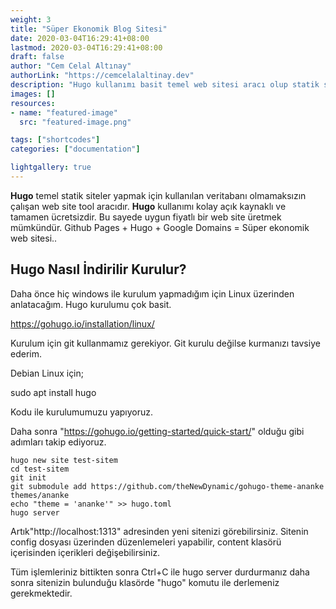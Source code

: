 ```yaml
---
weight: 3
title: "Süper Ekonomik Blog Sitesi"
date: 2020-03-04T16:29:41+08:00
lastmod: 2020-03-04T16:29:41+08:00
draft: false
author: "Cem Celal Altınay"
authorLink: "https://cemcelalaltinay.dev"
description: "Hugo kullanımı basit temel web sitesi aracı olup statik siteler için harika bir çözümdür."
images: []
resources:
- name: "featured-image"
  src: "featured-image.png"

tags: ["shortcodes"]
categories: ["documentation"]

lightgallery: true
---
```


**Hugo** temel statik siteler yapmak için kullanılan veritabanı olmamaksızın çalışan web site tool aracıdır. **Hugo** kullanımı kolay açık kaynaklı ve tamamen ücretsizdir. Bu sayede uygun fiyatlı bir web site üretmek mümkündür. 
Github Pages + Hugo + Google Domains = Süper ekonomik web sitesi..

## Hugo Nasıl İndirilir Kurulur?
    
Daha önce hiç windows ile kurulum yapmadığım için Linux üzerinden anlatacağım. Hugo kurulumu çok basit.

https://gohugo.io/installation/linux/

Kurulum için git kullanmamız gerekiyor. Git kurulu değilse kurmanızı tavsiye ederim.

Debian Linux için;

sudo apt install hugo

Kodu ile kurulumumuzu yapıyoruz.

Daha sonra "https://gohugo.io/getting-started/quick-start/" olduğu gibi adımları takip ediyoruz.

```
hugo new site test-sitem
cd test-sitem
git init
git submodule add https://github.com/theNewDynamic/gohugo-theme-ananke themes/ananke
echo "theme = 'ananke'" >> hugo.toml
hugo server
```

Artık"http://localhost:1313" adresinden yeni sitenizi görebilirsiniz. Sitenin config dosyası üzerinden düzenlemeleri yapabilir, content klasörü içerisinden içerikleri değişebilirsiniz.

Tüm işlemleriniz bittikten sonra Ctrl+C ile hugo server durdurmanız daha sonra sitenizin bulunduğu klasörde "hugo" komutu ile derlemeniz gerekmektedir.